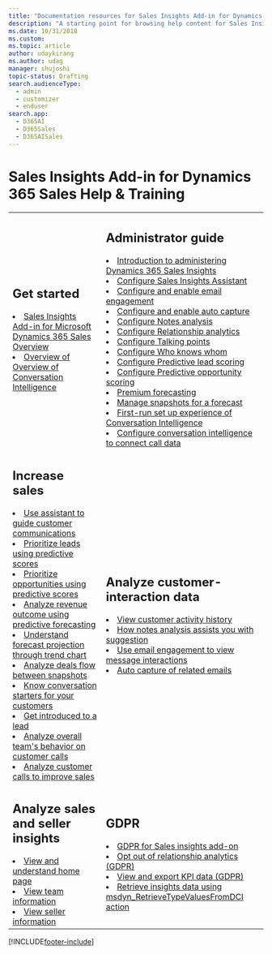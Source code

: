 ```yaml
---
title: "Documentation resources for Sales Insights Add-in for Dynamics 365 Sales | Microsoft Docs"
description: "A starting point for browsing help content for Sales Insights Add-in for Microsoft Dynamics 365 Sales."
ms.date: 10/31/2018
ms.custom: 
ms.topic: article
author: udaykirang
ms.author: udag
manager: shujoshi
topic-status: Drafting
search.audienceType: 
  - admin
  - customizer
  - enduser
search.app: 
  - D365AI
  - D365Sales
  - D365AISales
---
```


# Sales Insights Add-in for Dynamics 365 Sales Help & Training

<table>
<tr><td>
<h2>Get started</h2>
<li><a href="overview.md" data-raw-source="[Sales Insights Add-in for Microsoft Dynamics 365 Sales Overview](overview.md)">Sales Insights Add-in for Microsoft Dynamics 365 Sales Overview</a></li>
<li><a href="dynamics365-sales-insights-app.md" data-raw-source="[Overview of Conversation Intelligence](dynamics365-sales-insights-app.md)">Overview of Overview of Conversation Intelligence</a></li>
</td><td>
<h2>Administrator guide</h2>
<li><a href="intro-admin-guide-sales-insights.md" data-raw-source="[Introduction to administering Dynamics 365 Sales Insights](intro-admin-guide-sales-insights.md)">Introduction to administering Dynamics 365 Sales Insights</a></li>
<li><a href="configure-assistant.md" data-raw-source="[Configure Sales Insights Assistant](configure-assistant.md)">Configure Sales Insights Assistant</a></li>
<li><a href="configure-email-engagement.md" data-raw-source="[Configure and enable email engagement](configure-email-engagement.md)">Configure and enable email engagement</a></li>
<li><a href="configure-auto-capture.md" data-raw-source="[Configure and enable auto capture](configure-auto-capture.md)">Configure and enable auto capture</a></li>
<li><a href="configure-notes-analysis.md" data-raw-source="[Configure Notes analysis](configure-notes-analysis.md)">Configure Notes analysis</a></li>
<li><a href="configure-relationship-analytics.md" data-raw-source="[Configure Relationship analytics](configure-relationship-analytics.md)">Configure Relationship analytics</a></li>
<li><a href="configure-talking-points.md" data-raw-source="[Configure Talking points](configure-talking-points.md)">Configure Talking points</a></li>
<li><a href="configure-who-knows-whom.md" data-raw-source="[Configure Who knows whom](configure-who-knows-whom.md)">Configure Who knows whom</a></li>
<li><a href="configure-predictive-lead-scoring.md" data-raw-source="[Configure Predictive lead scoring](configure-predictive-lead-scoring.md)">Configure Predictive lead scoring</a></li>
<li><a href="configure-predictive-opportunity-scoring.md" data-raw-source="[Configure Predictive opportunity scoring](configure-predictive-opportunity-scoring.md)">Configure Predictive opportunity scoring</a></li>
<li><a href="configure-premium-forecasting.md" data-raw-source="[Premium forecasting](configure-premium-forecasting.md)">Premium forecasting</a></li>
<li><a href="manage-snapshots-forecast.md" data-raw-source="[Manage snapshots for a forecast](manage-snapshots-forecast.md)">Manage snapshots for a forecast</a></li>
<li><a href="fre-setup-sales-insight-app.md" data-raw-source="[First-run set up experience of Conversation Intelligence](fre-setup-sales-insight-app.md)">First-run set up experience of Conversation Intelligence</a></li>
<li><a href="configure-conversation-intelligence-call-data.md" data-raw-source="[Configure conversation intelligence to connect call data](configure-conversation-intelligence-call-data.md)">Configure conversation intelligence to connect call data</a></li>
</td></tr>

<tr><td>
<h2>Increase sales</h2>
<li><a href="assistant.md" data-raw-source="[Use assistant to guide customer communications](assistant.md)">Use assistant to guide customer communications</a></li>
<li><a href="work-predictive-lead-scoring.md" data-raw-source="[Prioritize leads using predictive scores](work-predictive-lead-scoring.md)">Prioritize leads using predictive scores</a></li>
<li><a href="work-predictive-opportunity-scoring.md" data-raw-source="[Prioritize opportunities using predictive scores](work-predictive-opportunity-scoring.md)">Prioritize opportunities using predictive scores</a></li>
<li><a href="analyze-revenue-outcome-using-predictive-forecasting.md" data-raw-source="[Analyze revenue outcome using predictive forecasting](analyze-revenue-outcome-using-predictive-forecasting.md)">Analyze revenue outcome using predictive forecasting</a></li>
<li><a href="understand-forecast-projection-through-trend-chart.md" data-raw-source="[Understand forecast projection through trend chart](understand-forecast-projection-through-trend-chart.md)">Understand forecast projection through trend chart</a></li>
<li><a href="analyze-deals-flow-between-snapshots.md" data-raw-source="[Analyze deals flow between snapshots](analyze-deals-flow-between-snapshots.md)">Analyze deals flow between snapshots</a></li>
<li><a href="talking-points.md" data-raw-source="[Know conversation starters for your customers](talking-points.md)">Know conversation starters for your customers</a></li>
<li><a href="who-knows-whom.md" data-raw-source="[Get introduced to a lead](who-knows-whom.md)">Get introduced to a lead</a></li>
<li><a href="conversation-intelligence-team-overview.md" data-raw-source="[Analyze overall team's behavior on customer calls](conversation-intelligence-team-overview.md)">Analyze overall team's behavior on customer calls</a></li>
<li><a href="conversation-intelligence-seller-details.md" data-raw-source="[Analyze customer calls to improve sales](conversation-intelligence-seller-details.md)">Analyze customer calls to improve sales</a></li>
</td><td>
<h2>Analyze customer-interaction data</h2>
<li><a href="relationship-analytics.md" data-raw-source="[View customer activity history with relationship analytics](relationship-analytics.md)">View customer activity history</a></li>
<li><a href="notes-analysis.md" data-raw-source="[How notes analysis assists you with suggestion](notes-analysis.md)">How notes analysis assists you with suggestion</a></li>
<li><a href="email-engagement.md" data-raw-source="[Use email engagement to view message interactions](email-engagement.md)">Use email engagement to view message interactions</a></li>
<li><a href="auto-capture.md" data-raw-source="[Auto capture of related emails](auto-capture.md)">Auto capture of related emails</a></li>


</td></tr>

<tr>
<td>
<h2>Analyze sales and seller insights</h2>
<li><a href="dynamics365-sales-insights-app-home-page.md" data-raw-source="[View and understand home page](dynamics365-sales-insights-app-home-page.md)">View and understand home page</a></li>
<li><a href="conversation-intelligence-team-overview.md" data-raw-source="[View team information](conversation-intelligence-team-overview.md)">View team information</a></li>
<li><a href="conversation-intelligence-seller-details.md" data-raw-source="[View seller information](conversation-intelligence-seller-details.md)">View seller information</a></li>
</td>

<td>
<h2>GDPR</h2>
<li><a href="embedded-intelligence-gdpr.md" data-raw-source="[GDPR for Sales insights add-on](embedded-intelligence-gdpr.md)">GDPR for Sales insights add-on</a></li>
<li><a href="optout-relationship-analytics-gdpr.md" data-raw-source="[Opt out of relationship analytics (GDPR)](optout-relationship-analytics-gdpr.md)">Opt out of relationship analytics (GDPR)</a></li>
<li><a href="view-export-KPI-data-gdpr.md" data-raw-source="[View and export KPI data (GDPR)](view-export-KPI-data-gdpr.md)">View and export KPI data (GDPR)</a></li>
<li><a href="retrieve-insights-data-msdyn-RetrieveTypeValuesFromDCI.md" data-raw-source="[Retrieve insights data using msdyn_RetrieveTypeValuesFromDCI action](retrieve-insights-data-msdyn-RetrieveTypeValuesFromDCI.md)">Retrieve insights data using msdyn_RetrieveTypeValuesFromDCI action</a></li>
</td></tr>

</table>


[!INCLUDE[footer-include](../includes/footer-banner.md)]

